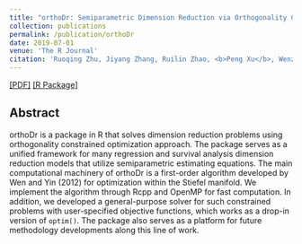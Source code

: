 ```yaml
---
title: "orthoDr: Semiparametric Dimension Reduction via Orthogonality Constrained Optimization"
collection: publications
permalink: /publication/orthoDr
date: 2019-07-01
venue: 'The R Journal'
citation: 'Ruoqing Zhu, Jiyang Zhang, Ruilin Zhao, <b>Peng Xu</b>, Wenzhuo Zhou, Xin Zhang. <i>The R Journal</i>. Jul 2017.'
---
```

[[PDF]](https://journal.r-project.org/archive/2019/RJ-2019-006/RJ-2019-006.pdf) [[R Package]](https://cran.r-project.org/web/packages/orthoDr/index.html)

## Abstract
orthoDr is a package in R that solves dimension reduction problems using orthogonality constrained optimization approach. The package serves as a unified framework for many regression and survival analysis dimension reduction models that utilize semiparametric estimating equations. The main computational machinery of orthoDr is a first-order algorithm developed by Wen and Yin (2012) for optimization within the Stiefel manifold. We implement the algorithm through Rcpp and OpenMP for fast computation. In addition, we developed a general-purpose solver for such constrained problems with user-specified objective functions, which works as a drop-in version of `optim()`. The package also serves as a platform for future methodology developments along this line of work.